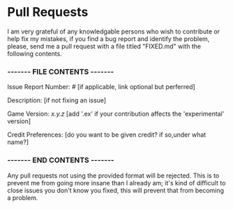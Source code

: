 # Pull Requests
I am very grateful of any knowledgable persons who wish to contribute or help fix my mistakes, if you find a bug report and identify the problem, please, send me a pull request with a file titled "FIXED.md" with the following contents.

### ------- FILE CONTENTS -------
Issue Report Number: _#_ [if applicable, link optional but perferred]  
  
Description: [if not fixing an issue]  
  
Game Version: _x.y.z_ [add '.ex' if your contribution affects the 'experimental' version]  

Credit Preferences: [do you want to be given credit? if so,under what name?]
  
### ------- END CONTENTS -------
  
Any pull requests not using the provided format will be rejected. This is to prevent me from going more insane than I already am; it's kind of difficult to close issues you don't know you fixed, this will prevent that from becoming a problem.
